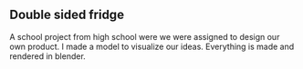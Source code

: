 ## Double sided fridge
A school project from high school were we were assigned to design our own product. I made a model to visualize our ideas. Everything is made and rendered in blender.
